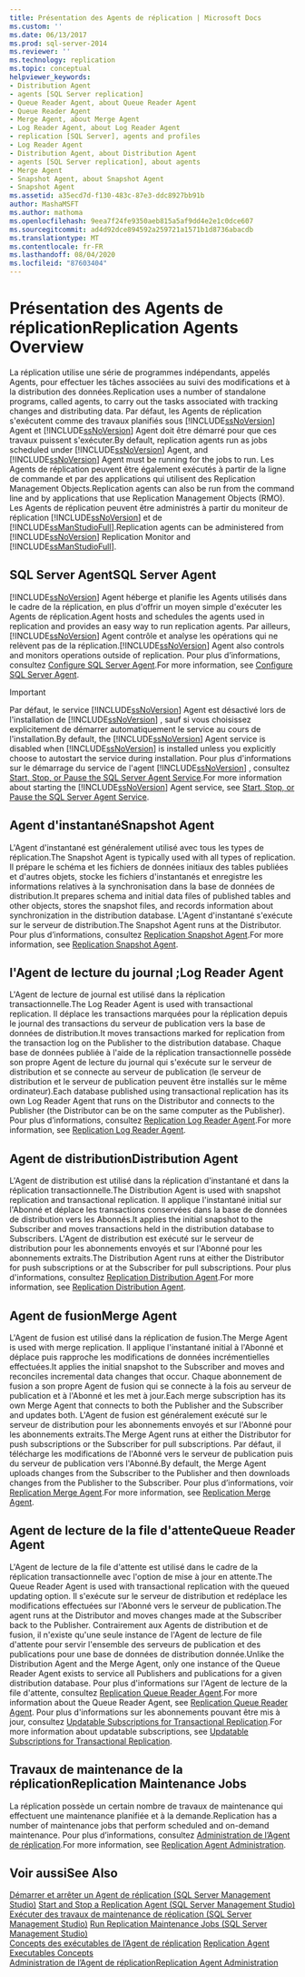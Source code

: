 ```yaml
---
title: Présentation des Agents de réplication | Microsoft Docs
ms.custom: ''
ms.date: 06/13/2017
ms.prod: sql-server-2014
ms.reviewer: ''
ms.technology: replication
ms.topic: conceptual
helpviewer_keywords:
- Distribution Agent
- agents [SQL Server replication]
- Queue Reader Agent, about Queue Reader Agent
- Queue Reader Agent
- Merge Agent, about Merge Agent
- Log Reader Agent, about Log Reader Agent
- replication [SQL Server], agents and profiles
- Log Reader Agent
- Distribution Agent, about Distribution Agent
- agents [SQL Server replication], about agents
- Merge Agent
- Snapshot Agent, about Snapshot Agent
- Snapshot Agent
ms.assetid: a35ecd7d-f130-483c-87e3-ddc8927bb91b
author: MashaMSFT
ms.author: mathoma
ms.openlocfilehash: 9eea7f24fe9350aeb815a5af9dd4e2e1c0dce607
ms.sourcegitcommit: ad4d92dce894592a259721a1571b1d8736abacdb
ms.translationtype: MT
ms.contentlocale: fr-FR
ms.lasthandoff: 08/04/2020
ms.locfileid: "87603404"
---
```

# <a name="replication-agents-overview"></a><span data-ttu-id="8c994-102">Présentation des Agents de réplication</span><span class="sxs-lookup"><span data-stu-id="8c994-102">Replication Agents Overview</span></span>
  <span data-ttu-id="8c994-103">La réplication utilise une série de programmes indépendants, appelés Agents, pour effectuer les tâches associées au suivi des modifications et à la distribution des données.</span><span class="sxs-lookup"><span data-stu-id="8c994-103">Replication uses a number of standalone programs, called agents, to carry out the tasks associated with tracking changes and distributing data.</span></span> <span data-ttu-id="8c994-104">Par défaut, les Agents de réplication s'exécutent comme des travaux planifiés sous [!INCLUDE[ssNoVersion](../../../includes/ssnoversion-md.md)] Agent et [!INCLUDE[ssNoVersion](../../../includes/ssnoversion-md.md)] Agent doit être démarré pour que ces travaux puissent s'exécuter.</span><span class="sxs-lookup"><span data-stu-id="8c994-104">By default, replication agents run as jobs scheduled under [!INCLUDE[ssNoVersion](../../../includes/ssnoversion-md.md)] Agent, and [!INCLUDE[ssNoVersion](../../../includes/ssnoversion-md.md)] Agent must be running for the jobs to run.</span></span> <span data-ttu-id="8c994-105">Les Agents de réplication peuvent être également exécutés à partir de la ligne de commande et par des applications qui utilisent des Replication Management Objects.</span><span class="sxs-lookup"><span data-stu-id="8c994-105">Replication agents can also be run from the command line and by applications that use Replication Management Objects (RMO).</span></span> <span data-ttu-id="8c994-106">Les Agents de réplication peuvent être administrés à partir du moniteur de réplication [!INCLUDE[ssNoVersion](../../../includes/ssnoversion-md.md)] et de [!INCLUDE[ssManStudioFull](../../../includes/ssmanstudiofull-md.md)].</span><span class="sxs-lookup"><span data-stu-id="8c994-106">Replication agents can be administered from [!INCLUDE[ssNoVersion](../../../includes/ssnoversion-md.md)] Replication Monitor and [!INCLUDE[ssManStudioFull](../../../includes/ssmanstudiofull-md.md)].</span></span>  
  
## <a name="sql-server-agent"></a><span data-ttu-id="8c994-107">SQL Server Agent</span><span class="sxs-lookup"><span data-stu-id="8c994-107">SQL Server Agent</span></span>  
 [!INCLUDE[ssNoVersion](../../../includes/ssnoversion-md.md)] <span data-ttu-id="8c994-108">Agent héberge et planifie les Agents utilisés dans le cadre de la réplication, en plus d'offrir un moyen simple d'exécuter les Agents de réplication.</span><span class="sxs-lookup"><span data-stu-id="8c994-108">Agent hosts and schedules the agents used in replication and provides an easy way to run replication agents.</span></span> <span data-ttu-id="8c994-109">Par ailleurs,[!INCLUDE[ssNoVersion](../../../includes/ssnoversion-md.md)] Agent contrôle et analyse les opérations qui ne relèvent pas de la réplication.</span><span class="sxs-lookup"><span data-stu-id="8c994-109">[!INCLUDE[ssNoVersion](../../../includes/ssnoversion-md.md)] Agent also controls and monitors operations outside of replication.</span></span> <span data-ttu-id="8c994-110">Pour plus d’informations, consultez [Configure SQL Server Agent](../../../ssms/agent/sql-server-agent.md).</span><span class="sxs-lookup"><span data-stu-id="8c994-110">For more information, see [Configure SQL Server Agent](../../../ssms/agent/sql-server-agent.md).</span></span>  
  
> [!IMPORTANT]  
>  <span data-ttu-id="8c994-111">Par défaut, le service [!INCLUDE[ssNoVersion](../../../includes/ssnoversion-md.md)] Agent est désactivé lors de l'installation de [!INCLUDE[ssNoVersion](../../../includes/ssnoversion-md.md)] , sauf si vous choisissez explicitement de démarrer automatiquement le service au cours de l'installation.</span><span class="sxs-lookup"><span data-stu-id="8c994-111">By default, the [!INCLUDE[ssNoVersion](../../../includes/ssnoversion-md.md)] Agent service is disabled when [!INCLUDE[ssNoVersion](../../../includes/ssnoversion-md.md)] is installed unless you explicitly choose to autostart the service during installation.</span></span> <span data-ttu-id="8c994-112">Pour plus d'informations sur le démarrage du service de l'agent [!INCLUDE[ssNoVersion](../../../includes/ssnoversion-md.md)] , consultez [Start, Stop, or Pause the SQL Server Agent Service](../../../ssms/agent/start-stop-or-pause-the-sql-server-agent-service.md).</span><span class="sxs-lookup"><span data-stu-id="8c994-112">For more information about starting the [!INCLUDE[ssNoVersion](../../../includes/ssnoversion-md.md)] Agent service, see [Start, Stop, or Pause the SQL Server Agent Service](../../../ssms/agent/start-stop-or-pause-the-sql-server-agent-service.md).</span></span>  
  
## <a name="snapshot-agent"></a><span data-ttu-id="8c994-113">Agent d'instantané</span><span class="sxs-lookup"><span data-stu-id="8c994-113">Snapshot Agent</span></span>  
 <span data-ttu-id="8c994-114">L'Agent d'instantané est généralement utilisé avec tous les types de réplication.</span><span class="sxs-lookup"><span data-stu-id="8c994-114">The Snapshot Agent is typically used with all types of replication.</span></span> <span data-ttu-id="8c994-115">Il prépare le schéma et les fichiers de données initiaux des tables publiées et d'autres objets, stocke les fichiers d'instantanés et enregistre les informations relatives à la synchronisation dans la base de données de distribution.</span><span class="sxs-lookup"><span data-stu-id="8c994-115">It prepares schema and initial data files of published tables and other objects, stores the snapshot files, and records information about synchronization in the distribution database.</span></span> <span data-ttu-id="8c994-116">L'Agent d'instantané s'exécute sur le serveur de distribution.</span><span class="sxs-lookup"><span data-stu-id="8c994-116">The Snapshot Agent runs at the Distributor.</span></span> <span data-ttu-id="8c994-117">Pour plus d’informations, consultez [Replication Snapshot Agent](replication-snapshot-agent.md).</span><span class="sxs-lookup"><span data-stu-id="8c994-117">For more information, see [Replication Snapshot Agent](replication-snapshot-agent.md).</span></span>  
  
## <a name="log-reader-agent"></a><span data-ttu-id="8c994-118">l'Agent de lecture du journal ;</span><span class="sxs-lookup"><span data-stu-id="8c994-118">Log Reader Agent</span></span>  
 <span data-ttu-id="8c994-119">L'Agent de lecture de journal est utilisé dans la réplication transactionnelle.</span><span class="sxs-lookup"><span data-stu-id="8c994-119">The Log Reader Agent is used with transactional replication.</span></span> <span data-ttu-id="8c994-120">Il déplace les transactions marquées pour la réplication depuis le journal des transactions du serveur de publication vers la base de données de distribution.</span><span class="sxs-lookup"><span data-stu-id="8c994-120">It moves transactions marked for replication from the transaction log on the Publisher to the distribution database.</span></span> <span data-ttu-id="8c994-121">Chaque base de données publiée à l'aide de la réplication transactionnelle possède son propre Agent de lecture du journal qui s'exécute sur le serveur de distribution et se connecte au serveur de publication (le serveur de distribution et le serveur de publication peuvent être installés sur le même ordinateur).</span><span class="sxs-lookup"><span data-stu-id="8c994-121">Each database published using transactional replication has its own Log Reader Agent that runs on the Distributor and connects to the Publisher (the Distributor can be on the same computer as the Publisher).</span></span> <span data-ttu-id="8c994-122">Pour plus d’informations, consultez [Replication Log Reader Agent](replication-log-reader-agent.md).</span><span class="sxs-lookup"><span data-stu-id="8c994-122">For more information, see [Replication Log Reader Agent](replication-log-reader-agent.md).</span></span>  
  
## <a name="distribution-agent"></a><span data-ttu-id="8c994-123">Agent de distribution</span><span class="sxs-lookup"><span data-stu-id="8c994-123">Distribution Agent</span></span>  
 <span data-ttu-id="8c994-124">L'Agent de distribution est utilisé dans la réplication d'instantané et dans la réplication transactionnelle.</span><span class="sxs-lookup"><span data-stu-id="8c994-124">The Distribution Agent is used with snapshot replication and transactional replication.</span></span> <span data-ttu-id="8c994-125">Il applique l'instantané initial sur l'Abonné et déplace les transactions conservées dans la base de données de distribution vers les Abonnés.</span><span class="sxs-lookup"><span data-stu-id="8c994-125">It applies the initial snapshot to the Subscriber and moves transactions held in the distribution database to Subscribers.</span></span> <span data-ttu-id="8c994-126">L'Agent de distribution est exécuté sur le serveur de distribution pour les abonnements envoyés et sur l'Abonné pour les abonnements extraits.</span><span class="sxs-lookup"><span data-stu-id="8c994-126">The Distribution Agent runs at either the Distributor for push subscriptions or at the Subscriber for pull subscriptions.</span></span> <span data-ttu-id="8c994-127">Pour plus d'informations, consultez [Replication Distribution Agent](replication-distribution-agent.md).</span><span class="sxs-lookup"><span data-stu-id="8c994-127">For more information, see [Replication Distribution Agent](replication-distribution-agent.md).</span></span>  
  
## <a name="merge-agent"></a><span data-ttu-id="8c994-128">Agent de fusion</span><span class="sxs-lookup"><span data-stu-id="8c994-128">Merge Agent</span></span>  
 <span data-ttu-id="8c994-129">L'Agent de fusion est utilisé dans la réplication de fusion.</span><span class="sxs-lookup"><span data-stu-id="8c994-129">The Merge Agent is used with merge replication.</span></span> <span data-ttu-id="8c994-130">Il applique l'instantané initial à l'Abonné et déplace puis rapproche les modifications de données incrémentielles effectuées.</span><span class="sxs-lookup"><span data-stu-id="8c994-130">It applies the initial snapshot to the Subscriber and moves and reconciles incremental data changes that occur.</span></span> <span data-ttu-id="8c994-131">Chaque abonnement de fusion a son propre Agent de fusion qui se connecte à la fois au serveur de publication et à l'Abonné et les met à jour.</span><span class="sxs-lookup"><span data-stu-id="8c994-131">Each merge subscription has its own Merge Agent that connects to both the Publisher and the Subscriber and updates both.</span></span> <span data-ttu-id="8c994-132">L'Agent de fusion est généralement exécuté sur le serveur de distribution pour les abonnements envoyés et sur l'Abonné pour les abonnements extraits.</span><span class="sxs-lookup"><span data-stu-id="8c994-132">The Merge Agent runs at either the Distributor for push subscriptions or the Subscriber for pull subscriptions.</span></span> <span data-ttu-id="8c994-133">Par défaut, il télécharge les modifications de l'Abonné vers le serveur de publication puis du serveur de publication vers l'Abonné.</span><span class="sxs-lookup"><span data-stu-id="8c994-133">By default, the Merge Agent uploads changes from the Subscriber to the Publisher and then downloads changes from the Publisher to the Subscriber.</span></span> <span data-ttu-id="8c994-134">Pour plus d’informations, voir [Replication Merge Agent](replication-merge-agent.md).</span><span class="sxs-lookup"><span data-stu-id="8c994-134">For more information, see [Replication Merge Agent](replication-merge-agent.md).</span></span>  
  
## <a name="queue-reader-agent"></a><span data-ttu-id="8c994-135">Agent de lecture de la file d'attente</span><span class="sxs-lookup"><span data-stu-id="8c994-135">Queue Reader Agent</span></span>  
 <span data-ttu-id="8c994-136">L'Agent de lecture de la file d'attente est utilisé dans le cadre de la réplication transactionnelle avec l'option de mise à jour en attente.</span><span class="sxs-lookup"><span data-stu-id="8c994-136">The Queue Reader Agent is used with transactional replication with the queued updating option.</span></span> <span data-ttu-id="8c994-137">Il s'exécute sur le serveur de distribution et redéplace les modifications effectuées sur l'Abonné vers le serveur de publication.</span><span class="sxs-lookup"><span data-stu-id="8c994-137">The agent runs at the Distributor and moves changes made at the Subscriber back to the Publisher.</span></span> <span data-ttu-id="8c994-138">Contrairement aux Agents de distribution et de fusion, il n'existe qu'une seule instance de l'Agent de lecture de file d'attente pour servir l'ensemble des serveurs de publication et des publications pour une base de données de distribution donnée.</span><span class="sxs-lookup"><span data-stu-id="8c994-138">Unlike the Distribution Agent and the Merge Agent, only one instance of the Queue Reader Agent exists to service all Publishers and publications for a given distribution database.</span></span> <span data-ttu-id="8c994-139">Pour plus d'informations sur l'Agent de lecture de la file d'attente, consultez [Replication Queue Reader Agent](replication-queue-reader-agent.md).</span><span class="sxs-lookup"><span data-stu-id="8c994-139">For more information about the Queue Reader Agent, see [Replication Queue Reader Agent](replication-queue-reader-agent.md).</span></span> <span data-ttu-id="8c994-140">Pour plus d'informations sur les abonnements pouvant être mis à jour, consultez [Updatable Subscriptions for Transactional Replication](../transactional/updatable-subscriptions-for-transactional-replication.md).</span><span class="sxs-lookup"><span data-stu-id="8c994-140">For more information about updatable subscriptions, see [Updatable Subscriptions for Transactional Replication](../transactional/updatable-subscriptions-for-transactional-replication.md).</span></span>  
  
## <a name="replication-maintenance-jobs"></a><span data-ttu-id="8c994-141">Travaux de maintenance de la réplication</span><span class="sxs-lookup"><span data-stu-id="8c994-141">Replication Maintenance Jobs</span></span>  
 <span data-ttu-id="8c994-142">La réplication possède un certain nombre de travaux de maintenance qui effectuent une maintenance planifiée et à la demande.</span><span class="sxs-lookup"><span data-stu-id="8c994-142">Replication has a number of maintenance jobs that perform scheduled and on-demand maintenance.</span></span> <span data-ttu-id="8c994-143">Pour plus d’informations, consultez [Administration de l’Agent de réplication](replication-agent-administration.md).</span><span class="sxs-lookup"><span data-stu-id="8c994-143">For more information, see [Replication Agent Administration](replication-agent-administration.md).</span></span>  
  
## <a name="see-also"></a><span data-ttu-id="8c994-144">Voir aussi</span><span class="sxs-lookup"><span data-stu-id="8c994-144">See Also</span></span>  
 <span data-ttu-id="8c994-145">[Démarrer et arrêter un Agent de réplication &#40;SQL Server Management Studio&#41;](start-and-stop-a-replication-agent-sql-server-management-studio.md) </span><span class="sxs-lookup"><span data-stu-id="8c994-145">[Start and Stop a Replication Agent &#40;SQL Server Management Studio&#41;](start-and-stop-a-replication-agent-sql-server-management-studio.md) </span></span>  
 <span data-ttu-id="8c994-146">[Exécuter des travaux de maintenance de réplication &#40;SQL Server Management Studio&#41;](../administration/run-replication-maintenance-jobs-sql-server-management-studio.md) </span><span class="sxs-lookup"><span data-stu-id="8c994-146">[Run Replication Maintenance Jobs &#40;SQL Server Management Studio&#41;](../administration/run-replication-maintenance-jobs-sql-server-management-studio.md) </span></span>  
 <span data-ttu-id="8c994-147">[Concepts des exécutables de l’Agent de réplication](../concepts/replication-agent-executables-concepts.md) </span><span class="sxs-lookup"><span data-stu-id="8c994-147">[Replication Agent Executables Concepts](../concepts/replication-agent-executables-concepts.md) </span></span>  
 [<span data-ttu-id="8c994-148">Administration de l’Agent de réplication</span><span class="sxs-lookup"><span data-stu-id="8c994-148">Replication Agent Administration</span></span>](replication-agent-administration.md)  
  
  
